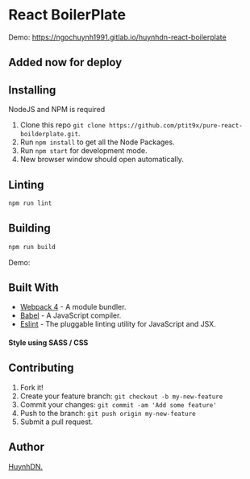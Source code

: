 # React BoilerPlate
Demo: https://ngochuynh1991.gitlab.io/huynhdn-react-boilerplate

## Added now for deploy
## Installing
NodeJS and NPM is required

1. Clone this repo ``git clone https://github.com/ptit9x/pure-react-boilderplate.git``.
2. Run ``npm install`` to get all the Node Packages.
3. Run ``npm start`` for development mode.
4. New browser window should open automatically.

## Linting

```javascript
npm run lint
```

## Building

```javascript
npm run build
```

Demo: 

## Built With

* [Webpack 4](https://webpack.js.org/) - A module bundler.
* [Babel](https://babeljs.io/) - A JavaScript compiler.
* [Eslint](https://eslint.org/) - The pluggable linting utility for JavaScript and JSX.

#### Style using SASS / CSS

## Contributing

1. Fork it!
2. Create your feature branch: `git checkout -b my-new-feature`
3. Commit your changes: `git commit -am 'Add some feature'`
4. Push to the branch: `git push origin my-new-feature`
5. Submit a pull request.

## Author
[HuynhDN.](https://github.com/ptit9x/)




